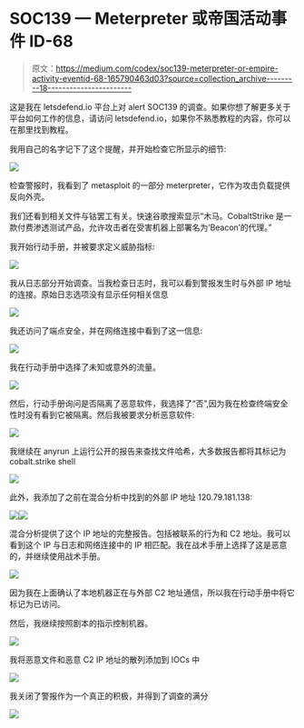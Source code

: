 # SOC139 — Meterpreter 或帝国活动事件 ID-68

> 原文：<https://medium.com/codex/soc139-meterpreter-or-empire-activity-eventid-68-165790463d03?source=collection_archive---------18----------------------->

这是我在 letsdefend.io 平台上对 alert SOC139 的调查。如果你想了解更多关于平台如何工作的信息，请访问 letsdefend.io，如果你不熟悉教程的内容，你可以在那里找到教程。

我用自己的名字记下了这个提醒，并开始检查它所显示的细节:

![](img/732c54236848ae08a15e17d6cc3238b9.png)

检查警报时，我看到了 metasploit 的一部分 meterpreter，它作为攻击负载提供反向外壳。

我们还看到相关文件与钴罢工有关。快速谷歌搜索显示“木马。CobaltStrike 是一款付费渗透测试产品，允许攻击者在受害机器上部署名为‘Beacon’的代理。”

我开始行动手册，并被要求定义威胁指标:

![](img/2c50869d7bbe1d08a29a59e88e6cf19a.png)

我从日志部分开始调查。当我检查日志时，我可以看到警报发生时与外部 IP 地址的连接。原始日志选项没有显示任何相关信息

![](img/f1e148b4efbac4a02cab2fc91e2a899f.png)

我还访问了端点安全，并在网络连接中看到了这一信息:

![](img/d16d0d2ad022b573dce470e203b770d7.png)

我在行动手册中选择了未知或意外的流量。

![](img/0ba8e1cf5687e7e56d813c8ea066ccc4.png)

然后，行动手册询问是否隔离了恶意软件，我选择了“否”,因为我在检查终端安全性时没有看到它被隔离。然后我被要求分析恶意软件:

![](img/5c3368ff250a2950d39223b73279f443.png)

我继续在 anyrun 上运行公开的报告来查找文件哈希，大多数报告都将其标记为 cobalt.strike shell

![](img/d677a5903e3fc32d211fe00227c0ff72.png)

此外，我添加了之前在混合分析中找到的外部 IP 地址 120.79.181.138:

![](img/82ebd39497e58e55164076273bcf1bbd.png)![](img/7178ae0e017be27f86de2eb0742791f7.png)

混合分析提供了这个 IP 地址的完整报告。包括被联系的行为和 C2 地址。我可以看到这个 IP 与日志和网络连接中的 IP 相匹配。我在战术手册上选择了这是恶意的，并继续使用战术手册。

![](img/31b21e805b1830f4804d4ec6e17549ea.png)

因为我在上面确认了本地机器正在与外部 C2 地址通信，所以我在行动手册中将它标记为已访问。

然后，我继续按照剧本的指示控制机器。

![](img/4694e53101ad23552208f0f0cbea05fc.png)

我将恶意文件和恶意 C2 IP 地址的散列添加到 IOCs 中

![](img/635f474270cb5f76fe8214b0aa590a65.png)

我关闭了警报作为一个真正的积极，并得到了调查的满分

![](img/8abcae01acebd20acc1c95fcd612c0ec.png)